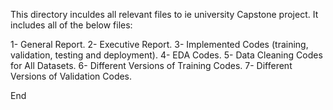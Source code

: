 This directory inculdes all relevant files to ie university Capstone project. It includes all of the below files:

1- General Report.
2- Executive Report.
3- Implemented Codes (training, validation, testing and deployment).
4- EDA Codes.
5- Data Cleaning Codes for All Datasets.
6- Different Versions of Training Codes.
7- Different Versions of Validation Codes.

End
